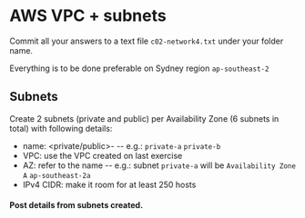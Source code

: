 # AWS VPC + subnets

Commit all your answers to a text file `c02-network4.txt` under your folder name.

Everything is to be done preferable on Sydney region `ap-southeast-2`

## Subnets

Create 2 subnets (private and public) per Availability Zone (6 subnets in total) with following details:

- name: <private/public>-<az-identifier> -- e.g.: `private-a` `private-b` 
- VPC: use the VPC created on last exercise
- AZ: refer to the name -- e.g.: subnet `private-a` will be `Availability Zone A` `ap-southeast-2a`
- IPv4 CIDR: make it room for at least 250 hosts

#### Post details from subnets created.
